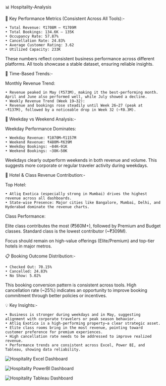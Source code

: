 📊 Hospitality-Analysis

🔹 Key Performance Metrics (Consistent Across All Tools):-

	• Total Revenue: ₹1708M – ₹1709M
	• Total Bookings: 134.6K – 135K
	• Occupancy Rate: 57.87%
	• Cancellation Rate: 24.83%
	• Average Customer Rating: 3.62
	• Utilized Capacity: 233K

These numbers reflect consistent business performance across different platforms. All tools showcase a stable dataset, ensuring reliable insights.

📅 Time-Based Trends:-

Monthly Revenue Trend:

	• Revenue peaked in May (₹573M), making it the best-performing month. April and June also performed well, while July showed a decline.
	• Weekly Revenue Trend (Week 19–32):
	• Revenue and bookings rose steadily until Week 26–27 (peak at ~₹137M), followed by a noticeable drop in Week 32 (~₹0.3M).

📆 Weekday vs Weekend Analysis:-

Weekday Performance Dominates:

	• Weekday Revenue: ₹1070M–₹1157M
	• Weekend Revenue: ₹480M–₹639M
	• Weekday Bookings: ~84K–91K
	• Weekend Bookings: ~38K–50K

Weekdays clearly outperform weekends in both revenue and volume. This suggests more corporate or regular traveler activity during weekdays.

🏨 Hotel & Class Revenue Contribution:-

Top Hotel: 

	• Atliq Exotica (especially strong in Mumbai) drives the highest revenue across all dashboards.
	• State-wise Presence: Major cities like Bangalore, Mumbai, Delhi, and Hyderabad dominate the revenue charts.

Class Performance:

Elite class contributes the most (₹560M+), followed by Premium and Budget classes.
Standard class is the lowest contributor (~₹309M).

Focus should remain on high-value offerings (Elite/Premium) and top-tier hotels in major metros.

📋 Booking Outcome Distribution:-

	• Checked Out: 70.15%
	• Cancelled: 24.83%
	• No Show: 5.02%

This booking conversion pattern is consistent across tools. High cancellation rate (~25%) indicates an opportunity to improve booking commitment through better policies or incentives.

💡 Key Insights:-

	• Business is stronger during weekdays and in May, suggesting alignment with corporate travelers or peak season behavior.
	• Atliq Exotica is a high-performing property—a clear strategic asset.
	• Elite class rooms bring in the most revenue, pointing toward customer preference for premium experiences.
	• High cancellation rate needs to be addressed to improve realized revenue.
	• Performance trends are consistent across Excel, Power BI, and Tableau, showing data reliability.


![Hospitality Excel Dashboard](https://github.com/user-attachments/assets/05a8268d-e219-47cc-a23f-c130d0c5f97f)

![Hospitality PowerBI Dashboard](https://github.com/user-attachments/assets/351f62b5-bbfb-4ed0-9a4e-9daee695a86d)

![Hospitality Tableau Dashboard](https://github.com/user-attachments/assets/2864b548-2201-4a3f-a0c8-332f19f1f0fa)




